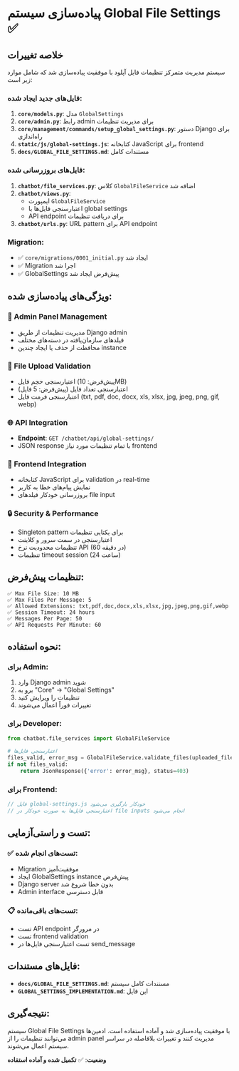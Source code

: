 # پیاده‌سازی سیستم Global File Settings ✅

## خلاصه تغییرات

سیستم مدیریت متمرکز تنظیمات فایل آپلود با موفقیت پیاده‌سازی شد که شامل موارد زیر است:

### فایل‌های جدید ایجاد شده:

1. **`core/models.py`**: مدل `GlobalSettings`
2. **`core/admin.py`**: رابط admin برای مدیریت تنظیمات
3. **`core/management/commands/setup_global_settings.py`**: دستور Django برای راه‌اندازی
4. **`static/js/global-settings.js`**: کتابخانه JavaScript برای frontend
5. **`docs/GLOBAL_FILE_SETTINGS.md`**: مستندات کامل

### فایل‌های بروزرسانی شده:

1. **`chatbot/file_services.py`**: کلاس `GlobalFileService` اضافه شد
2. **`chatbot/views.py`**: 
   - ایمپورت `GlobalFileService`
   - اعتبارسنجی فایل‌ها با global settings
   - API endpoint برای دریافت تنظیمات
3. **`chatbot/urls.py`**: URL pattern برای API endpoint

### Migration:

- ✅ `core/migrations/0001_initial.py` ایجاد شد
- ✅ Migration اجرا شد
- ✅ GlobalSettings پیش‌فرض ایجاد شد

## ویژگی‌های پیاده‌سازی شده:

### 🔧 Admin Panel Management
- مدیریت تنظیمات از طریق Django admin
- فیلدهای سازمان‌یافته در دسته‌های مختلف
- محافظت از حذف یا ایجاد چندین instance

### 📁 File Upload Validation
- اعتبارسنجی حجم فایل (پیش‌فرض: 10MB)
- اعتبارسنجی تعداد فایل (پیش‌فرض: 5 فایل)
- اعتبارسنجی فرمت فایل (txt, pdf, doc, docx, xls, xlsx, jpg, jpeg, png, gif, webp)

### 🌐 API Integration
- **Endpoint**: `GET /chatbot/api/global-settings/`
- JSON response با تمام تنظیمات مورد نیاز frontend

### 🎯 Frontend Integration
- کتابخانه JavaScript برای validation در real-time
- نمایش پیام‌های خطا به کاربر
- بروزرسانی خودکار فیلدهای file input

### 🔒 Security & Performance
- Singleton pattern برای یکتایی تنظیمات
- اعتبارسنجی در سمت سرور و کلاینت
- تنظیمات محدودیت نرخ API (60 در دقیقه)
- تنظیمات timeout session (24 ساعت)

## تنظیمات پیش‌فرض:

```
✅ Max File Size: 10 MB
✅ Max Files Per Message: 5
✅ Allowed Extensions: txt,pdf,doc,docx,xls,xlsx,jpg,jpeg,png,gif,webp
✅ Session Timeout: 24 hours
✅ Messages Per Page: 50
✅ API Requests Per Minute: 60
```

## نحوه استفاده:

### برای Admin:
1. وارد Django admin شوید
2. برو به "Core" → "Global Settings"
3. تنظیمات را ویرایش کنید
4. تغییرات فوراً اعمال می‌شوند

### برای Developer:
```python
from chatbot.file_services import GlobalFileService

# اعتبارسنجی فایل‌ها
files_valid, error_msg = GlobalFileService.validate_files(uploaded_files)
if not files_valid:
    return JsonResponse({'error': error_msg}, status=403)
```

### برای Frontend:
```javascript
// فایل global-settings.js خودکار بارگیری می‌شود
// اعتبارسنجی فایل‌ها به صورت خودکار در file inputs انجام می‌شود
```

## تست و راستی‌آزمایی:

### ✅ تست‌های انجام شده:
- Migration موفقیت‌آمیز
- ایجاد GlobalSettings instance پیش‌فرض
- Django server بدون خطا شروع شد
- Admin interface قابل دسترسی

### 📋 تست‌های باقی‌مانده:
- تست API endpoint در مرورگر
- تست frontend validation
- تست اعتبارسنجی فایل‌ها در send_message

## فایل‌های مستندات:

- **`docs/GLOBAL_FILE_SETTINGS.md`**: مستندات کامل سیستم
- **`GLOBAL_SETTINGS_IMPLEMENTATION.md`**: این فایل

## نتیجه‌گیری:

سیستم Global File Settings با موفقیت پیاده‌سازی شد و آماده استفاده است. ادمین‌ها می‌توانند تنظیمات را از admin panel مدیریت کنند و تغییرات بلافاصله در سراسر سیستم اعمال می‌شوند.

**وضعیت**: ✅ **تکمیل شده و آماده استفاده**